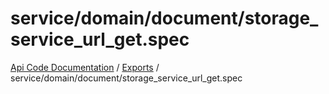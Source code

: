 # service/domain/document/storage\_service\_url\_get.spec
[Api Code Documentation](../README.md) / [Exports](../modules.md) / service/domain/document/storage\_service\_url\_get.spec
